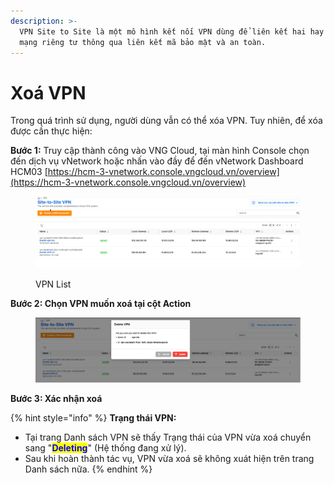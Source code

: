 ```yaml
---
description: >-
  VPN Site to Site là một mô hình kết nối VPN dùng để liên kết hai hay nhiều
  mạng riêng tư thông qua liên kết mã bảo mật và an toàn.
---
```


# Xoá VPN

Trong quá trình sử dụng, người dùng vẫn có thể xóa VPN. Tuy nhiên, để xóa được cần thực hiện:

**Bước 1:** Truy cập thành công vào VNG Cloud, tại màn hình Console chọn đến dịch vụ vNetwork hoặc nhấn vào đầy để đến vNetwork Dashboard HCM03 [https://hcm-3-vnetwork.console.vngcloud.vn/overview](https://hcm-3-vnetwork.console.vngcloud.vn/overview)

<figure><img src="../../.gitbook/assets/image (6) (5).png" alt=""><figcaption><p>VPN List</p></figcaption></figure>

**Bước 2: Chọn VPN muốn xoá tại cột Action**

<figure><img src="../../.gitbook/assets/image (7) (5).png" alt=""><figcaption></figcaption></figure>

**Bước 3: Xác nhận xoá**

{% hint style="info" %}
**Trạng thái VPN:**

* Tại trang Danh sách VPN sẽ thấy Trạng thái của VPN vừa xoá chuyển sang "<mark style="color:blue;">**Deleting**</mark>" (Hệ thống đang xử lý).
* Sau khi hoàn thành tác vụ, VPN vừa xoá sẽ không xuát hiện trên trang Danh sách nữa.
{% endhint %}

